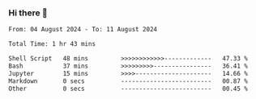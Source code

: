 ### Hi there 👋

<!--
**ututono/ututono** is a ✨ _special_ ✨ repository because its `README.md` (this file) appears on your GitHub profile.

Here are some ideas to get you started:

- 🔭 I’m currently working on ...
- 🌱 I’m currently learning ...
- 👯 I’m looking to collaborate on ...
- 🤔 I’m looking for help with ...
- 💬 Ask me about ...
- 📫 How to reach me: ...
- 😄 Pronouns: ...
- ⚡ Fun fact: ...
-->



<!--START_SECTION:waka-->

```txt
From: 04 August 2024 - To: 11 August 2024

Total Time: 1 hr 43 mins

Shell Script   48 mins         >>>>>>>>>>>>-------------   47.33 %
Bash           37 mins         >>>>>>>>>----------------   36.41 %
Jupyter        15 mins         >>>>---------------------   14.66 %
Markdown       0 secs          -------------------------   00.87 %
Other          0 secs          -------------------------   00.45 %
```

<!--END_SECTION:waka-->

